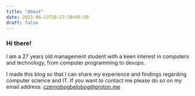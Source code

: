```yaml
---
title: "About"
date: 2023-06-13T16:27:38+05:30
draft: false
---
```


### Hi there!

I am a 27 years old management student with a keen interest in computers and technology, from computer programming to devops.

I made this blog so that I can share my experience and findings regarding computer science and IT. If you want to contact me please do so on my email address: czernobogbelobog@proton.me


